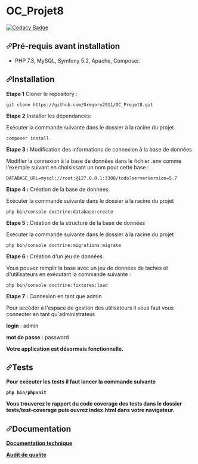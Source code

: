 # OC_Projet8

[![Codacy Badge](https://app.codacy.com/project/badge/Grade/3b15315afabd493ab76678c4c204e1ee)](https://www.codacy.com/gh/Gregory2911/OC_Projet8/dashboard?utm_source=github.com&amp;utm_medium=referral&amp;utm_content=Gregory2911/OC_Projet8&amp;utm_campaign=Badge_Grade)

<h2><a id="user-content-pré-requis-" class="anchor" aria-hidden="true" href="#pré-requis-"><svg class="octicon octicon-link" viewBox="0 0 16 16" version="1.1" width="16" height="16" aria-hidden="true"><path fill-rule="evenodd" d="M7.775 3.275a.75.75 0 001.06 1.06l1.25-1.25a2 2 0 112.83 2.83l-2.5 2.5a2 2 0 01-2.83 0 .75.75 0 00-1.06 1.06 3.5 3.5 0 004.95 0l2.5-2.5a3.5 3.5 0 00-4.95-4.95l-1.25 1.25zm-4.69 9.64a2 2 0 010-2.83l2.5-2.5a2 2 0 012.83 0 .75.75 0 001.06-1.06 3.5 3.5 0 00-4.95 0l-2.5 2.5a3.5 3.5 0 004.95 4.95l1.25-1.25a.75.75 0 00-1.06-1.06l-1.25 1.25a2 2 0 01-2.83 0z"></path></svg></a>Pré-requis avant installation</h2>
<ul>
<li>PHP 7.3, MySQL, Symfony 5.2, Apache, Composer.</li>
</ul>

<h2><a id="user-content-installation" class="anchor" aria-hidden="true" href="#installation"><svg class="octicon octicon-link" viewBox="0 0 16 16" version="1.1" width="16" height="16" aria-hidden="true"><path fill-rule="evenodd" d="M7.775 3.275a.75.75 0 001.06 1.06l1.25-1.25a2 2 0 112.83 2.83l-2.5 2.5a2 2 0 01-2.83 0 .75.75 0 00-1.06 1.06 3.5 3.5 0 004.95 0l2.5-2.5a3.5 3.5 0 00-4.95-4.95l-1.25 1.25zm-4.69 9.64a2 2 0 010-2.83l2.5-2.5a2 2 0 012.83 0 .75.75 0 001.06-1.06 3.5 3.5 0 00-4.95 0l-2.5 2.5a3.5 3.5 0 004.95 4.95l1.25-1.25a.75.75 0 00-1.06-1.06l-1.25 1.25a2 2 0 01-2.83 0z"></path></svg></a>Installation</h2>

<p><strong>Etape 1</strong> Cloner le repository :</p>
<pre><code>git clone https://github.com/Gregory2911/OC_Projet8.git</code></pre>

<p><strong>Etape 2</strong> Installer les dépendances:</p>
<p>Exécuter la commande suivante dans le dossier à la racine du projet</p>
<pre><code>composer install</code></pre>

<p><strong>Etape 3 :</strong> Modification des informations de connexion à la base de données</p>
<p>Modifier la connexion à la base de données dans le fichier .env comme l'exemple suivant en choisissant un nom pour cette base :</p>
<pre><code>DATABASE_URL=mysql://root:@127.0.0.1:3308/todo?serverVersion=5.7</code></pre>

<p><strong>Etape 4 :</strong> Création de la base de données.</p>
<p>Exécuter la commande suivante dans le dossier à la racine du projet</p>
<pre><code>php bin/console doctrine:database:create</code></pre>

<p><strong>Etape 5 :</strong> Création de la structure de la base de données</p> 
<p>Exécuter la commande suivante dans le dossier à la racine du projet</p>
<pre><code>php bin/console doctrine:migrations:migrate</code></pre>

<p><strong>Etape 6 :</strong> Création d'un jeu de données</p> 
<p>Vous pouvez remplir la base avec un jeu de données de taches et d'utilisateurs en exécutant la commande suivante :</p>
<pre><code>php bin/console doctrine:fixtures:load</code></pre>

<p><strong>Etape 7 :</strong> Connexion en tant que admin</p> 
<p>Pour accèder à l'espace de gestion des utilisateurs il vous faut vous connecter en tant qu'administrateur.</p>
<p><strong>login</strong> : admin
<p><strong>mot de passe</strong> : password</p>

<p><strong>Votre application est désormais fonctionnelle.<strong></p>

<h2><a id="user-content-pré-requis-" class="anchor" aria-hidden="true" href="#pré-requis-"><svg class="octicon octicon-link" viewBox="0 0 16 16" version="1.1" width="16" height="16" aria-hidden="true"><path fill-rule="evenodd" d="M7.775 3.275a.75.75 0 001.06 1.06l1.25-1.25a2 2 0 112.83 2.83l-2.5 2.5a2 2 0 01-2.83 0 .75.75 0 00-1.06 1.06 3.5 3.5 0 004.95 0l2.5-2.5a3.5 3.5 0 00-4.95-4.95l-1.25 1.25zm-4.69 9.64a2 2 0 010-2.83l2.5-2.5a2 2 0 012.83 0 .75.75 0 001.06-1.06 3.5 3.5 0 00-4.95 0l-2.5 2.5a3.5 3.5 0 004.95 4.95l1.25-1.25a.75.75 0 00-1.06-1.06l-1.25 1.25a2 2 0 01-2.83 0z"></path></svg></a>Tests</h2>

<p>Pour exécuter les tests il faut lancer la commande suivante</p>
<pre><code>php bin/phpunit</code></pre>
<p>Vous trouverez le rapport du code coverage des tests dans le dossier tests/test-coverage puis ouvrez index.html dans votre navigateur.</p>

<h2><a id="user-content-pré-requis-" class="anchor" aria-hidden="true" href="#pré-requis-"><svg class="octicon octicon-link" viewBox="0 0 16 16" version="1.1" width="16" height="16" aria-hidden="true"><path fill-rule="evenodd" d="M7.775 3.275a.75.75 0 001.06 1.06l1.25-1.25a2 2 0 112.83 2.83l-2.5 2.5a2 2 0 01-2.83 0 .75.75 0 00-1.06 1.06 3.5 3.5 0 004.95 0l2.5-2.5a3.5 3.5 0 00-4.95-4.95l-1.25 1.25zm-4.69 9.64a2 2 0 010-2.83l2.5-2.5a2 2 0 012.83 0 .75.75 0 001.06-1.06 3.5 3.5 0 00-4.95 0l-2.5 2.5a3.5 3.5 0 004.95 4.95l1.25-1.25a.75.75 0 00-1.06-1.06l-1.25 1.25a2 2 0 01-2.83 0z"></path></svg></a>Documentation</h2>

<p><a href="https://github.com/Gregory2911/OC_Projet8/blob/main/documentation/documentation_technique.pdf">Documentation technique</a></p>
<p><a href="https://github.com/Gregory2911/OC_Projet8/blob/main/documentation/audit_qualite.pdf">Audit de qualité</a></p>

